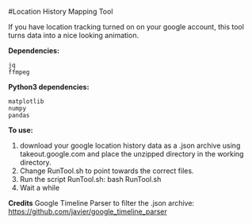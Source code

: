 #Location History Mapping Tool

If you have location tracking turned on on your google account, this tool turns data into a nice looking animation. 

**Dependencies:**

    jq   
    ffmpeg
  
**Python3 dependencies:**

    matplotlib
    numpy
    pandas
  
**To use:**
1. download your google location history data as a .json archive using takeout.google.com and place the unzipped directory in the working directory.
2. Change RunTool.sh to point towards the correct files. 
3. Run the script RunTool.sh:
      bash RunTool.sh
4. Wait a while

**Credits**
Google Timeline Parser to filter the .json archive: https://github.com/javier/google_timeline_parser
